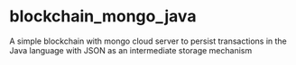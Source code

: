 # blockchain_mongo_java
A simple blockchain with mongo cloud server to persist transactions in the Java language with JSON as an intermediate storage mechanism
